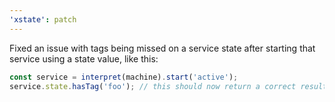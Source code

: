 ```yaml
---
'xstate': patch
---
```


Fixed an issue with tags being missed on a service state after starting that service using a state value, like this:

```js
const service = interpret(machine).start('active');
service.state.hasTag('foo'); // this should now return a correct result
```
